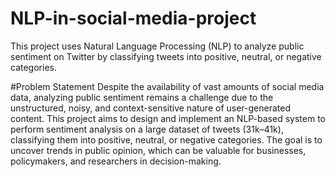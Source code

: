 # NLP-in-social-media-project
This project uses Natural Language Processing (NLP) to analyze public sentiment on Twitter by classifying tweets into positive, neutral, or negative categories.

#Problem Statement
Despite the availability of vast amounts of social media data, analyzing public sentiment remains a challenge due to the unstructured, noisy, and context-sensitive nature of user-generated content. This project aims to design and implement an NLP-based system to perform sentiment analysis on a large dataset of tweets (31k–41k), classifying them into positive, neutral, or negative categories. The goal is to uncover trends in public opinion, which can be valuable for businesses, policymakers, and researchers in decision-making.
